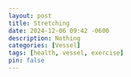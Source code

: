 ```yaml
---
layout: post
title: Stretching
date: 2024-12-06 09:42 -0600
description: Nothing
categories: [Vessel]
tags: [health, vessel, exercise]
pin: false
---
```

